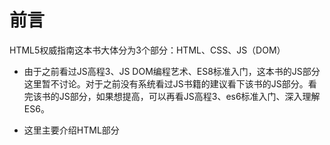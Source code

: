 # 前言
HTML5权威指南这本书大体分为3个部分：HTML、CSS、JS（DOM）
- 由于之前看过JS高程3、JS DOM编程艺术、ES8标准入门，这本书的JS部分这里暂不讨论。对于之前没有系统看过JS书籍的建议看下该书的JS部分。看完该书的JS部分，如果想提高，可以再看JS高程3、es6标准入门、深入理解ES6。

- 这里主要介绍HTML部分
